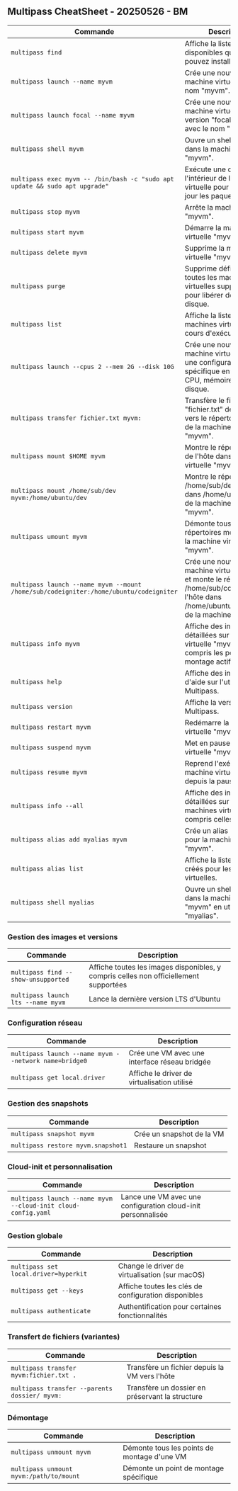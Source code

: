 ## Multipass CheatSheet - 20250526 - BM

| Commande | Description |
| --- | --- |
| `multipass find` | Affiche la liste des images disponibles que vous pouvez installer. |
| `multipass launch --name myvm` | Crée une nouvelle machine virtuelle avec le nom "myvm". |
| `multipass launch focal --name myvm` | Crée une nouvelle machine virtuelle de la version "focal" d'Ubuntu avec le nom "myvm". |
| `multipass shell myvm` | Ouvre un shell interactif dans la machine virtuelle "myvm". |
| `multipass exec myvm -- /bin/bash -c "sudo apt update && sudo apt upgrade"` | Exécute une commande à l'intérieur de la machine virtuelle pour mettre à jour les paquets. |
| `multipass stop myvm` | Arrête la machine virtuelle "myvm". |
| `multipass start myvm` | Démarre la machine virtuelle "myvm". |
| `multipass delete myvm` | Supprime la machine virtuelle "myvm". |
| `multipass purge` | Supprime définitivement toutes les machines virtuelles supprimées pour libérer de l'espace disque. |
| `multipass list` | Affiche la liste des machines virtuelles en cours d'exécution. |
| `multipass launch --cpus 2 --mem 2G --disk 10G` | Crée une nouvelle machine virtuelle avec une configuration spécifique en termes de CPU, mémoire et espace disque. |
| `multipass transfer fichier.txt myvm:` | Transfère le fichier "fichier.txt" depuis l'hôte vers le répertoire home de la machine virtuelle "myvm". |
| `multipass mount $HOME myvm` | Montre le répertoire home de l'hôte dans la machine virtuelle "myvm". |
| `multipass mount /home/sub/dev myvm:/home/ubuntu/dev` | Montre le répertoire /home/sub/dev de l'hôte dans /home/ubuntu/dev de la machine virtuelle "myvm". |
| `multipass umount myvm` | Démonte tous les répertoires montés dans la machine virtuelle "myvm". |
| `multipass launch --name myvm --mount /home/sub/codeigniter:/home/ubuntu/codeigniter` | Crée une nouvelle machine virtuelle "myvm" et monte le répertoire /home/sub/codeigniter de l'hôte dans /home/ubuntu/codeigniter de la machine virtuelle. |
| `multipass info myvm` | Affiche des informations détaillées sur la machine virtuelle "myvm", y compris les points de montage actifs. |
| `multipass help` | Affiche des informations d'aide sur l'utilisation de Multipass. |
| `multipass version` | Affiche la version de Multipass. |
| `multipass restart myvm` | Redémarre la machine virtuelle "myvm". |
| `multipass suspend myvm` | Met en pause la machine virtuelle "myvm". |
| `multipass resume myvm` | Reprend l'exécution de la machine virtuelle "myvm" depuis la pause. |
| `multipass info --all` | Affiche des informations détaillées sur toutes les machines virtuelles, y compris celles arrêtées. |
| `multipass alias add myalias myvm` | Crée un alias "myalias" pour la machine virtuelle "myvm". |
| `multipass alias list` | Affiche la liste des alias créés pour les machines virtuelles. |
| `multipass shell myalias` | Ouvre un shell interactif dans la machine virtuelle "myvm" en utilisant l'alias "myalias". |

### Gestion des images et versions

| Commande | Description |
| --- | --- |
| `multipass find --show-unsupported` | Affiche toutes les images disponibles, y compris celles non officiellement supportées |
| `multipass launch lts --name myvm` | Lance la dernière version LTS d'Ubuntu |

### Configuration réseau

| Commande | Description |
| --- | --- |
| `multipass launch --name myvm --network name=bridge0` | Crée une VM avec une interface réseau bridgée |
| `multipass get local.driver` | Affiche le driver de virtualisation utilisé |

### Gestion des snapshots

| Commande | Description |
| --- | --- |
| `multipass snapshot myvm` | Crée un snapshot de la VM |
| `multipass restore myvm.snapshot1` | Restaure un snapshot |

### Cloud-init et personnalisation

| Commande | Description |
| --- | --- |
| `multipass launch --name myvm --cloud-init cloud-config.yaml` | Lance une VM avec une configuration cloud-init personnalisée |

### Gestion globale

| Commande | Description |
| --- | --- |
| `multipass set local.driver=hyperkit` | Change le driver de virtualisation (sur macOS) |
| `multipass get --keys` | Affiche toutes les clés de configuration disponibles |
| `multipass authenticate` | Authentification pour certaines fonctionnalités |

### Transfert de fichiers (variantes)

| Commande | Description |
| --- | --- |
| `multipass transfer myvm:fichier.txt .` | Transfère un fichier depuis la VM vers l'hôte |
| `multipass transfer --parents dossier/ myvm:` | Transfère un dossier en préservant la structure |

### Démontage

| Commande | Description |
| --- | --- |
| `multipass unmount myvm` | Démonte tous les points de montage d'une VM |
| `multipass unmount myvm:/path/to/mount` | Démonte un point de montage spécifique |
